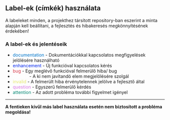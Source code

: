 ## Label-ek (címkék) használata

  A labeleket minden, a projekthez társított repository-ban eszerint a minta alapján kell beállítani, a fejlesztés és hibakeresés megkönnyítésének érdekében!

### A label-ek és jelentéseik
-  <span style="color:#0075ca;">documentation</span> - Dokumentációkkal kapcsolatos megfigyelések jelölésére használható
-  <span style="color:#0528EE;">enhancement</span> - Új funkcióval kapcsolatos kérés
-  <span style="color:#d73a4a;">bug</span> - Egy meglévő funkcióval felmerülő hiba/ bug
-  <span style="color:#ffffff;">wontfix</span> - A ki nem javítandó elem megjelölésére szolgál
-  <span style="color:#e4e669;">invalid</span> - A felmerült hiba érvénytelennek jelölve a fejlesztő által
-  <span style="color:#d876e3;">question</span> - Egyszerű felmerülő kérdés
-  <span style="color:#008672;">attention</span> - Az adott probléma további figyelmet igényel

---

__A fentieken kívűl más label használata esetén nem biztosított a probléma megoldása!__

